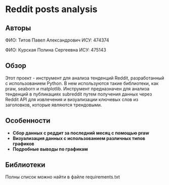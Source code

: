 # Reddit posts analysis

## Авторы
ФИО: Титов Павел Александрович
ИСУ: 474374

ФИО: Курская Полина Сергеевна
ИСУ: 475143

## Обзор
Этот проект - инструмент для анализа тенденций Reddit, разработанный с использованием Python. В нем используются такие библиотеки, как praw, seaborn и matplotlib. Инструмент предназначен для анализа тенденций в публикациях subreddit путем получения данных через Reddit API для извлечения и визуализации ключевых слов из заголовков, которые являются трендовыми.

## Особенности
- **Сбор данных с реддит за последний месяц с помощью praw**
- **Визуализация данных с использованием различных типов графиков**
- **Подробные выводы по графикам**

## Библиотеки

Полны список можно найти в файле requirements.txt
